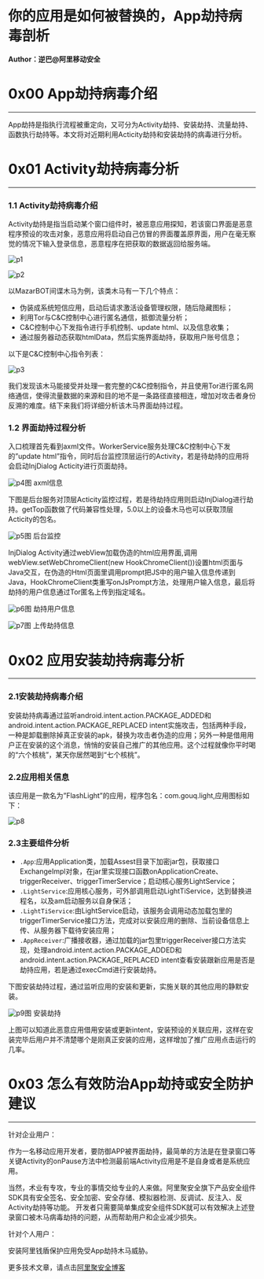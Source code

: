 # 你的应用是如何被替换的，App劫持病毒剖析

**Author：逆巴@阿里移动安全**

0x00 App劫持病毒介绍
==============

* * *

App劫持是指执行流程被重定向，又可分为Activity劫持、安装劫持、流量劫持、函数执行劫持等。本文将对近期利用Acticity劫持和安装劫持的病毒进行分析。

0x01 Activity劫持病毒分析
===================

* * *

### 1.1 Activity劫持病毒介绍

Activity劫持是指当启动某个窗口组件时，被恶意应用探知，若该窗口界面是恶意程序预设的攻击对象，恶意应用将启动自己仿冒的界面覆盖原界面，用户在毫无察觉的情况下输入登录信息，恶意程序在把获取的数据返回给服务端。

![p1](http://drops.javaweb.org/uploads/images/22c4db7e4eac4ea846021aa51d4356c9b182a377.jpg)

![p2](http://drops.javaweb.org/uploads/images/2f1eba46af2366d20b1a28716d3c8b4e15eac16d.jpg)

以MazarBOT间谍木马为例，该类木马有一下几个特点：

*   伪装成系统短信应用，启动后请求激活设备管理权限，随后隐藏图标；
*   利用Tor与C&C控制中心进行匿名通信，抵御流量分析；
*   C&C控制中心下发指令进行手机控制、update html、以及信息收集；
*   通过服务器动态获取htmlData，然后实施界面劫持，获取用户账号信息；

以下是C&C控制中心指令列表：

![p3](http://drops.javaweb.org/uploads/images/181dfbb74040e1a003336900e2efa502cbd91b3d.jpg)

我们发现该木马能接受并处理一套完整的C&C控制指令，并且使用Tor进行匿名网络通信，使得流量数据的来源和目的地不是一条路径直接相连，增加对攻击者身份反溯的难度。结下来我们将详细分析该木马界面劫持过程。

### 1.2 界面劫持过程分析

入口梳理首先看到axml文件。WorkerService服务处理C&C控制中心下发的”update html”指令，同时后台监控顶层运行的Activity，若是待劫持的应用将会启动InjDialog Acticity进行页面劫持。

![p4](http://drops.javaweb.org/uploads/images/007c9f1bea55a0a54ddc865a3a3f58c077e092a1.jpg)图 axml信息

下图是后台服务对顶层Acticity监控过程，若是待劫持应用则启动InjDialog进行劫持。getTop函数做了代码兼容性处理，5.0以上的设备木马也可以获取顶层Acticity的包名。

![p5](http://drops.javaweb.org/uploads/images/6d4c65db20391cbc6cb9a68ef787c8a96e0cde50.jpg)图 后台监控

InjDialog Activity通过webView加载伪造的html应用界面,调用webView.setWebChromeClient(new HookChromeClient())设置html页面与Java交互，在伪造的Html页面里调用prompt把JS中的用户输入信息传递到Java，HookChromeClient类重写onJsPrompt方法，处理用户输入信息，最后将劫持的用户信息通过Tor匿名上传到指定域名。

![p6](http://drops.javaweb.org/uploads/images/2cc7cab8378da4a11c3c8141ea0a4ed1b45cbd30.jpg)图 劫持用户信息

![p7](http://drops.javaweb.org/uploads/images/dace5f3f2c89bb0e594f9cffc266e70c02fea618.jpg)图 上传劫持信息

0x02 应用安装劫持病毒分析
===============

* * *

### 2.1安装劫持病毒介绍

安装劫持病毒通过监听android.intent.action.PACKAGE_ADDED和android.intent.action.PACKAGE_REPLACED intent实施攻击，包括两种手段，一种是卸载删除掉真正安装的apk，替换为攻击者伪造的应用；另外一种是借用用户正在安装的这个消息，悄悄的安装自己推广的其他应用。这个过程就像你平时喝的“六个核桃”，某天你居然喝到“七个核桃”。

### 2.2应用相关信息

该应用是一款名为”FlashLight”的应用，程序包名：com.gouq.light,应用图标如下：

![p8](http://drops.javaweb.org/uploads/images/5f891872b35daa31a5a3f0376cd87e6319100df1.jpg)

### 2.3主要组件分析

*   `.App`:应用Application类，加载Assest目录下加密jar包，获取接口ExchangeImpl对象，在jar里实现接口函数onApplicationCreate、triggerReceiver、triggerTimerService；启动核心服务LightService；
*   `.LightService`:应用核心服务，可外部调用启动LightTiService，达到替换进程名，以及am启动服务以自身保活；
*   `.LightTiService`:由LightService启动，该服务会调用动态加载包里的triggerTimerService接口方法，完成对以安装应用的删除、当前设备信息上传、从服务器下载待安装应用；
*   `.AppReceiver`:广播接收器，通过加载的jar包里triggerReceiver接口方法实现，处理android.intent.action.PACKAGE_ADDED和android.intent.action.PACKAGE_REPLACED intent查看安装跟新应用是否是劫持应用，若是通过execCmd进行安装劫持。

下图安装劫持过程，通过监听应用的安装和更新，实施关联的其他应用的静默安装。

![p9](http://drops.javaweb.org/uploads/images/e4bb00e179ca5de7331841e051dbd0542501a707.jpg)图 安装劫持

上图可以知道此恶意应用借用安装或更新intent，安装预设的关联应用，这样在安装完毕后用户并不清楚哪个是刚真正安装的应用，这样增加了推广应用点击运行的几率。

0x03 怎么有效防治App劫持或安全防护建议
=======================

* * *

针对企业用户：

作为一名移动应用开发者，要防御APP被界面劫持，最简单的方法是在登录窗口等关键Activity的onPause方法中检测最前端Activity应用是不是自身或者是系统应用。

当然，术业有专攻，专业的事情交给专业的人来做。阿里聚安全旗下产品安全组件SDK具有安全签名、安全加密、安全存储、模拟器检测、反调试、反注入、反Activity劫持等功能。 开发者只需要简单集成安全组件SDK就可以有效解决上述登录窗口被木马病毒劫持的问题，从而帮助用户和企业减少损失。

针对个人用户：

安装阿里钱盾保护应用免受App劫持木马威胁。

更多技术文章，请点击[阿里聚安全博客](http://jaq.alibaba.com/community/index)